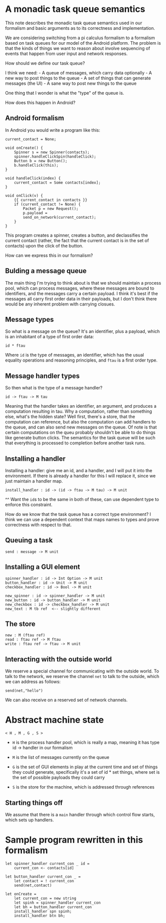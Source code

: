 # A monadic task queue semantics

This note describes the monadic task queue semantics used in our
formalism and basic arguments as to its correctness and
implementation.

We are considering switching from a pi calculus formalism to a
formalism based on task queues for our model of the Android
platform. The problem is that the kinds of things we want to reason
about involve sequencing of events that happen from user input and
network responses.

How should we define our task queue?

I think we need:
    - A queue of messages, which carry data optionally
    - A new way to post things to the queue
    - A set of things that can generate messages (the UI)
    - A sane way to post new things to the queue

One thing that I wonder is what the "type" of the queue is.

How does this happen in Android?

## Android formalism

In Android you would write a program like this:

    current_contact = None;
    
    void onCreate() {
        Spinner s = new Spinner(contacts);
        spinner.handleClickSpin(handleClick);
        Button b = new Button();
        b.handleClick(this);
    }
    
    void handleClick(index) {
        current_contact = Some contacts[index];
    }
    
    void onClick(v) {
        {{ current_contact in contacts }}
        if (current_contact != None) {
            Packet p = new Request();
            p.payload = 
            send_on_network(current_contact);
        }
    }

This program creates a spinner, creates a button, and declassifies the
current contact (rather, the fact that the current contact is in the
set of contacts) upon the click of the button.

How can we express this in our formalism?

## Bulding a message queue

The main thing I'm trying to think about is that we should maintain a
process pool, which can process messages, where these messages are
bound to identifiers, and the messages carry a certain payload.  I
think it's best if the messages all carry first order data in their
payloads, but I don't think there would be any inherent problem with
carrying closues.

## Message types

So what is a message on the queue?  It's an identifier, plus a
payload, which is an inhabitant of a type of first order data:

    id * ftau

Where `id` is the type of messages, an identifier, which has the usual
equality operations and reasoning principles, and `ftau` is a first
order type.

## Message handler types

So then what is the type of a message handler?

    id -> ftau -> M tau

Meaning that the handler takes an identifier, an argument, and
produces a computation resulting in tau.  Why a computation, rather
than something else, what's the hidden state?  Well first, there's a
store, that the computation can reference, but also the computation
can add handlers to the queue, and can also send new messages on the
queue.  Of note is that certain computations on the queu probably
shouldn't be able to do things like generate button clicks.  The
semantics for the task queue will be such that everything is processed
to completion before another task runs.

## Installing a handler

Installing a handler: give me an id, and a handler, and I will put it
into the environment.  If there is already a handler for this I will
replace it, since we just maintain a handler map.

    install_handler : id -> (id -> ftau -> M tau) -> M unit

^^ Want the `id`s to be the same in both of these, can use dependent
type to enforce this constraint.

How do we know that the task queue has a correct type environment?  I
think we can use a dependent context that maps names to types and
prove correctness with respect to that.

## Queuing a task

    send : message -> M unit

## Installing a GUI element

    spinner_handler : id -> Int Option -> M unit
    button_handler : id -> Unit -> M unit
    checkbox_handler : id -> Bool -> M unit
    
    new_spinner : id -> spinner_handler -> M unit
    new_button : id -> button_handler -> M unit
    new_checkbox : id -> checkbox_handler -> M unit
    new_text : M tb ref  <-- slightly different

## The store

    new : M (ftau ref)
    read : ftau ref -> M ftau
    write : ftau ref -> ftau -> M unit

## Interacting with the outside world

We reserve a special channel for communicating with the outside world.
To talk to the network, we reserve the channel `net` to talk to the
outside, which we can address as follows:

    send(net,"hello")

We can also receive on a reserved set of network channels.

# Abstract machine state

    < H , M , G , S >

- `H` is the process handler pool, which is really a map, meaning it
  has type id -> handler in our formalism

- `M` is the list of messages currently on the queue

- `G` is the set of GUI elements in play at the current time and set
  of things they could generate, specifically it's a set of id * set
  things, where set is the set of possible payloads they could carry

- `S` is the store for the machine, which is addressed through
  references

## Starting things off

We assume that there is a `main` handler through which control flow
starts, which sets up handlers.

# Sample program rewritten in this formalism

    let spinner_handler current_con _ id =
        current_con <- contacts[id]
    
    let button_handler current_con _ = 
        let contact = ! current_con
        send(net,contact)
    
    let onCreate =
        let current_con = new string
        let spinh = spinner_handler current_con
        let bh = button_handler current_con
        install_handler spn spinh;
        install_handler btn bh;




